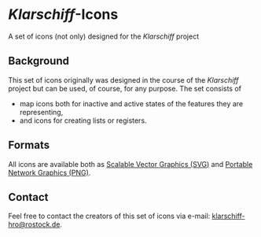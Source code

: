 # *Klarschiff*-Icons

A set of icons (not only) designed for the *Klarschiff* project

## Background

This set of icons originally was designed in the course of the *Klarschiff* project but can be used, of course, for any purpose. The set consists of

* map icons both for inactive and active states of the features they are representing,
* and icons for creating lists or registers.

## Formats

All icons are available both as [Scalable Vector Graphics (SVG)](http://en.wikipedia.org/wiki/Svg) and [Portable Network Graphics (PNG)](http://en.wikipedia.org/wiki/Portable_Network_Graphics).

## Contact

Feel free to contact the creators of this set of icons via e-mail: <klarschiff-hro@rostock.de>.
